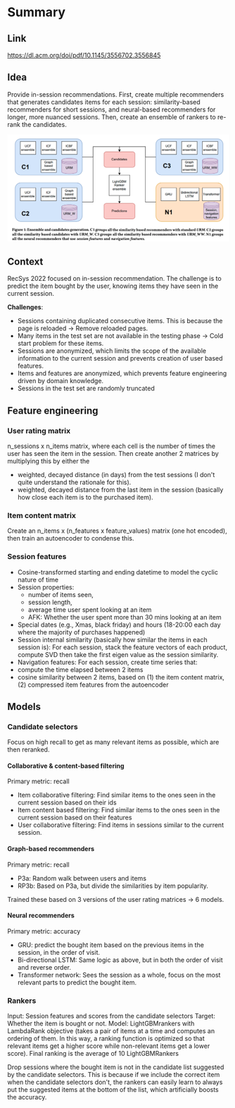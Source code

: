 # Summary

## Link

<https://dl.acm.org/doi/pdf/10.1145/3556702.3556845>

## Idea

Provide in-session recommendations. First, create multiple recommenders that generates candidates items for each session: similarity-based recommenders for short sessions, and neural-based recommenders for longer, more nuanced sessions. Then, create an ensemble of rankers to re-rank the candidates.

![Alt text](1.png)

## Context

RecSys 2022 focused on in-session recommendation. The challenge is to predict the item bought by the user, knowing items they have seen in the current session.

**Challenges**:

- Sessions containing duplicated consecutive items. This is because the page is reloaded -> Remove reloaded pages.
- Many items in the test set are not available in the testing phase -> Cold start problem for these items.
- Sessions are anonymized, which limits the scope of the available information to the current session and prevents creation of user based features.
- Items and features are anonymized, which prevents feature engineering driven by domain knowledge.
- Sessions in the test set are randomly truncated

## Feature engineering

### User rating matrix

n_sessions x n_items matrix, where each cell is the number of times the user has seen the item in the session. Then create another 2 matrices by multiplying this by either the

- weighted, decayed distance (in days) from the test sessions (I don't quite understand the rationale for this).
- weighted, decayed distance from the last item in the session (basically how close each item is to the purchased item).

### Item content matrix

Create an n_items x (n_features x feature_values) matrix (one hot encoded), then train an autoencoder to condense this.

### Session features

- Cosine-transformed starting and ending datetime to model the cyclic nature of time
- Session properties:
  - number of items seen,
  - session length,
  - average time user spent looking at an item
  - AFK: Whether the user spent more than 30 mins looking at an item
- Special dates (e.g., Xmas, black friday) and hours (18-20:00 each day where the majority of purchases happened)
- Session internal similarity (basically how similar the items in each session is): For each session, stack the feature vectors of each product, compute SVD then take the first eigen value as the session similarity.
- Navigation features: For each session, create time series that:
- compute the time elapsed between 2 items
- cosine similarity between 2 items, based on (1) the item content matrix, (2) compressed item features from the autoencoder

## Models

### Candidate selectors

Focus on high recall to get as many relevant items as possible, which are then reranked.

#### Collaborative & content-based filtering

Primary metric: recall

- Item collaborative filtering: Find similar items to the ones seen in the current session based on their ids
- Item content based filtering: Find similar items to the ones seen in the current session based on their features
- User collaborative filtering: Find items in sessions similar to the current session.

#### Graph-based recommenders

Primary metric: recall

- P3a: Random walk between users and items
- RP3b: Based on P3a, but divide the similarities by item popularity.

Trained these based on 3 versions of the user rating matrices -> 6 models.

#### Neural recommenders

Primary metric: accuracy

- GRU: predict the bought item based on the previous items in the session, in the order of visit.
- Bi-directional LSTM: Same logic as above, but in both the order of visit and reverse order.
- Transformer network: Sees the session as a whole, focus on the most relevant parts to predict the bought item.

### Rankers

Input: Session features and scores from the candidate selectors
Target: Whether the item is bought or not.
Model: LightGBMrankers with LambdaRank objective (takes a pair of items at a time and computes an ordering of them. In this way, a ranking function is optimized so that relevant items get a higher score while non-relevant items get a lower score). Final ranking is the average of 10 LightGBMRankers

Drop sessions where the bought item is not in the candidate list suggested by the candidate selectors. This is because if we include the correct item when the candidate selectors don't, the rankers can easily learn to always put the suggested items at the bottom of the list, which artificially boosts the accuracy.

